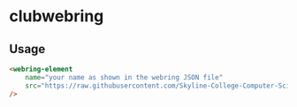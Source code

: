 # clubwebring

## Usage

```html
<webring-element
	name="your name as shown in the webring JSON file"
	src="https://raw.githubusercontent.com/Skyline-College-Computer-Science-Club/clubwebring/master/webring.json"
/>
```
